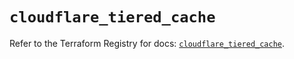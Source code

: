 # `cloudflare_tiered_cache`

Refer to the Terraform Registry for docs: [`cloudflare_tiered_cache`](https://registry.terraform.io/providers/cloudflare/cloudflare/4.29.0/docs/resources/tiered_cache).

